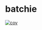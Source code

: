 # batchie

[![cov](https://tansey-lab.github.io/batchie/badges/coverage.svg)](https://github.com/tansey-lab/batchie/actions)
